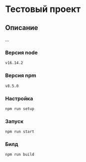 # Тестовый проект

## Описание

...

### Версия node

`v16.14.2`

### Версия npm

`v8.5.0`

### Настройка

`npm run setup`

### Запуск

`npm run start`

### Билд

`npm run build`
